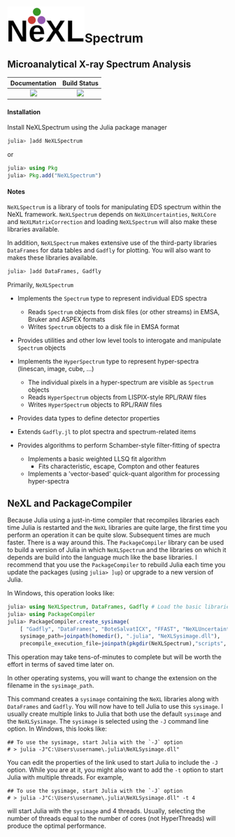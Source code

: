 # ![](NeXL_sm.png)Spectrum
## Microanalytical X-ray Spectrum Analysis
| **Documentation**                        | **Build Status**                  |
|:----------------------------------------:|:---------------------------------:|
| [![][docs-stable-img]][docs-stable-url]  | [![][travis-img]][travis-url]     |


[docs-stable-img]: https://img.shields.io/badge/docs-stable-blue.svg
[docs-stable-url]: https://pages.nist.gov/NeXLSpectrum.jl
[travis-img]: https://travis-ci.com/usnistgov/NeXLSpectrum.jl.svg?branch=master
[travis-url]: https://travis-ci.com/usnistgov/NeXLSpectrum.jl

#### Installation
Install NeXLSpectrum using the Julia package manager
```julia
julia> ]add NeXLSpectrum
```
or

```julia
julia> using Pkg
julia> Pkg.add("NeXLSpectrum")
```

#### Notes
`NeXLSpectrum` is a library of tools for manipulating EDS spectrum within the
NeXL framework. `NeXLSpectrum` depends on `NeXLUncertainties`, `NeXLCore` and
`NeXLMatrixCorrection` and loading `NeXLSpectrum` will also make these
libraries available.

In addition, `NeXLSpectrum` makes extensive use of the third-party libraries
`DataFrames` for data tables and `Gadfly` for plotting.  You will also want to
makes these libraries available.
```julia
julia> ]add DataFrames, Gadfly
```

Primarily, `NeXLSpectrum`
  * Implements the `Spectrum` type to represent individual EDS spectra
    * Reads `Spectrum` objects from disk files (or other streams) in EMSA, Bruker and ASPEX formats
    * Writes `Spectrum` objects to a disk file in EMSA format
  * Provides utilities and other low level tools to interogate and manipulate `Spectrum` objects
  * Implements the `HyperSpectrum` type to represent hyper-spectra (linescan, image, cube, ...)
    * The individual pixels in a hyper-spectrum are visible as `Spectrum` objects
    * Reads `HyperSpectrum` objects from LISPIX-style RPL/RAW files
    * Writes `HyperSpectrum` objects to RPL/RAW files

  * Provides data types to define detector properties
  * Extends `Gadfly.jl` to plot spectra and spectrum-related items
  * Provides algorithms to perform Schamber-style filter-fitting of spectra
    * Implements a basic weighted LLSQ fit algorithm
      * Fits characteristic, escape, Compton and other features
    * Implements a 'vector-based' quick-quant algorithm for processing hyper-spectra

## NeXL and PackageCompiler
Because Julia using a just-in-time compiler that recompiles libraries each time Julia
is restarted and the `NeXL` libraries are quite large, the first time you perform an 
operation it can be quite slow.  Subsequent times are much faster.  There is a way 
around this.  The `PackageCompiler` library can be used to build a version of Julia 
in which `NeXLSpectrum` and the libraries on which it depends are build into the 
language much like the base libraries.  I recommend that you use the `PackageCompiler` 
to rebuild Julia each time you update the packages (using `julia> ]up`) or upgrade
to a new version of Julia.

In Windows, this operation looks like:
```julia
julia> using NeXLSpectrum, DataFrames, Gadfly # Load the basic libraries
julia> using PackageCompiler 
julia> PackageCompiler.create_sysimage(
    [ "Gadfly", "DataFrames", "BoteSalvatICX", "FFAST", "NeXLUncertainties", "NeXLCore", "NeXLMatrixCorrection", "NeXLSpectrum" ]; 
    sysimage_path=joinpath(homedir(), ".julia", "NeXLSysimage.dll"),
    precompile_execution_file=joinpath(pkgdir(NeXLSpectrum),"scripts", "precompile.jl"))
```
This operation may take tens-of-minutes to complete but will be worth the effort in terms of saved time
later on.

In other operating systems, you will want to change the extension on the filename in the `sysimage_path`.

This command creates a `sysimage` containing the `NeXL` libraries along with `DataFrames` and `Gadfly`.  You will now
have to tell Julia to use this `sysimage`.   I usually create multiple links to Julia that both use the default `sysimage` 
and the `NeXLSysimage`.  The `sysimage` is selected using the `-J` command line option. In Windows, this looks like:

```
## To use the sysimage, start Julia with the `-J` option
# > julia -J"C:\Users\username\.julia\NeXLSysimage.dll"
```

You can edit the properties of the link used to start Julia to include the `-J` option.  While you are at it,
you might also want to add the `-t` option to start Julia with multiple threads.  For example,
```
## To use the sysimage, start Julia with the `-J` option
# > julia -J"C:\Users\username\.julia\NeXLSysimage.dll" -t 4
```
will start Julia with the `sysimage` and 4 threads.  Usually, selecting the number of threads equal to the number of
cores (not HyperThreads) will produce the optimal performance.
